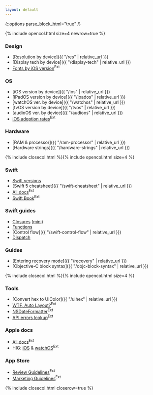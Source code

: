 ```yaml
---
layout: default
---
```

{::options parse_block_html="true" /}

{% include opencol.html size=4 newrow=true %}

### Design

* [Resolution by device]({{ "/res" | relative_url }})
* [Display tech by device]({{ "/display-tech" | relative_url }})
* [Fonts by iOS version](http://iosfonts.com/)<sup class="ext">Ext</sup>

### OS

* [iOS version by device]({{ "/ios" | relative_url }})
* [iPadOS version by device]({{ "/ipados" | relative_url }})
* [watchOS ver. by device]({{ "/watchos" | relative_url }})
* [tvOS version by device]({{ "/tvos" | relative_url }})
* [audioOS ver. by device]({{ "/audioos" | relative_url }})
* [iOS adoption rates](https://developer.apple.com/support/app-store/)<sup class="ext">Ext</sup>

### Hardware

* [RAM & processor]({{ "/ram-processor" | relative_url }})
* [Hardware strings]({{ "/hardware-strings" | relative_url }})

{% include closecol.html %}{% include opencol.html size=4 %}

### Swift

* [Swift versions](https://swiftly.dev/swift-versions)
* [Swift 5 cheatsheet]({{ "/swift-cheatsheet" | relative_url }})
* [All docs](https://swift.org/documentation/)<sup class="ext">Ext</sup>
* [Swift Book](https://docs.swift.org/swift-book/)<sup class="ext">Ext</sup>

### Swift guides

* [Closures](https://swiftly.dev/closures) ([mini](https://swiftly.dev/closures-mini/))
* [Functions](https://swiftly.dev/functions)
* [Control flow]({{ "/swift-control-flow" | relative_url }})
* [Dispatch](https://swiftly.dev/dispatch)

### Guides

* [Entering recovery mode]({{ "/recovery" | relative_url }})
* [Objective-C block syntax]({{ "/objc-block-syntax" | relative_url }})

{% include closecol.html %}{% include opencol.html size=4 %}

### Tools

* [Convert hex to UIColor]({{ "/uihex" | relative_url }})
* [WTF, Auto Layout?](https://www.wtfautolayout.com/)<sup class="ext">Ext</sup>
* [NSDateFormatter](http://nsdateformatter.com/)<sup class="ext">Ext</sup>
* [API errors lookup](https://osstatus.com)<sup class="ext">Ext</sup>

### Apple docs

* [All docs](https://developer.apple.com/documentation/)<sup class="ext">Ext</sup>
* HIG: [iOS](https://developer.apple.com/ios/human-interface-guidelines/overview/themes/) & [watchOS](https://developer.apple.com/watchos/human-interface-guidelines/overview/themes/)<sup class="ext">Ext</sup>

### App Store

* [Review Guidelines](https://developer.apple.com/app-store/review/guidelines/)<sup class="ext">Ext</sup>
* [Marketing Guidelines](https://developer.apple.com/app-store/marketing/guidelines/)<sup class="ext">Ext</sup>

{% include closecol.html closerow=true %}
